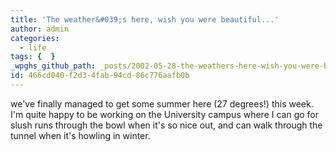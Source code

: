 ```yaml
---
title: 'The weather&#039;s here, wish you were beautiful...'
author: admin
categories:
  - life
tags: {  }
_wpghs_github_path: _posts/2002-05-28-the-weathers-here-wish-you-were-beautiful.md
id: 466cd040-f2d3-4fab-94cd-86c776aafb0b
---
```

<p>we've finally managed to get some summer here (27 degrees!) this week. I'm quite happy to be working on the University campus where I can go for slush runs through the bowl when it's so nice out, and can walk through the tunnel when it's howling in winter.</p>
